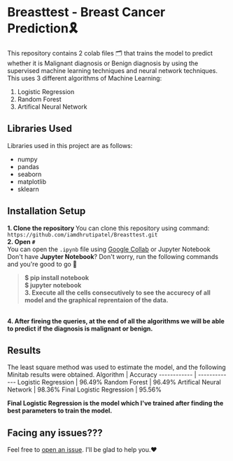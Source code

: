 # Breasttest - Breast Cancer Prediction🎗️
This repository contains 2 colab files 🗂️ that trains the model to predict whether it is Malignant diagnosis or Benign diagnosis by using the supervised machine learning techniques and neural network techniques. This uses 3 different algorithms of Machine Learning:

1. Logistic Regression
2. Random Forest
3. Artifical Neural Network

## Libraries Used
Libraries used in this project are as follows:
- numpy
- pandas
- seaborn
- matplotlib
- sklearn

## Installation Setup
<b> 1. Clone the repository </b>
You can clone this repository using command: ``https://github.com/iamdhrutipatel/Breasttest.git``
<br>
<b> 2. Open ``#`` </b><br>
You can open the ``.ipynb`` file using [Google Collab](https://colab.research.google.com/) or Jupyter Notebook <br>
Don't have **Jupyter Notebook**? Don't worry, run the following commands and you're good to go 🚀 <br>
> **$ pip install notebook** <br>
> **$ jupyter notebook**<br>
<b> 3. Execute all the cells consecutively to see the accurecy of all model and the graphical reprentaion of the data. </b> 
<br>
<b> 4. After fireing the queries, at the end of all the algorithms we will be able to predict if the diagnosis is malignant or benign. </b> 

## Results
The least square method was used to estimate the model, and the following Minitab results were obtained.
Algorithm | Accuracy
------------ | -------------
Logistic Regression | 96.49%
Random Forest | 96.49%
Artifical Neural Network | 98.36%
Final Logistic Regression | 95.56%

<b>Final Logistic Regression is the model which I've trained after finding the best parameters to train the model.</b>

## Facing any issues???
Feel free to [open an issue](https://github.com/iamdhrutipatel/Breasttest/issues/new?assignees=&labels=Query&title=Query). I'll be glad to help you.❤️






